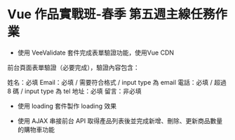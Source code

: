 
# Vue 作品實戰班-春季 第五週主線任務作業

* 使用 VeeValidate 套件完成表單驗證功能，使用Vue CDN

前台頁面表單驗證（必要完成），驗證內容包含：

姓名：必填
Email：必填 / 需要符合格式 / input type 為 email
電話：必填 / 超過 8 碼 / input type 為 tel
地址：必填
留言：非必填

* 使用 loading 套件製作 loading 效果

* 使用 AJAX 串接前台 API 取得產品列表後並完成新增、刪除、更新商品數量的購物車功能
